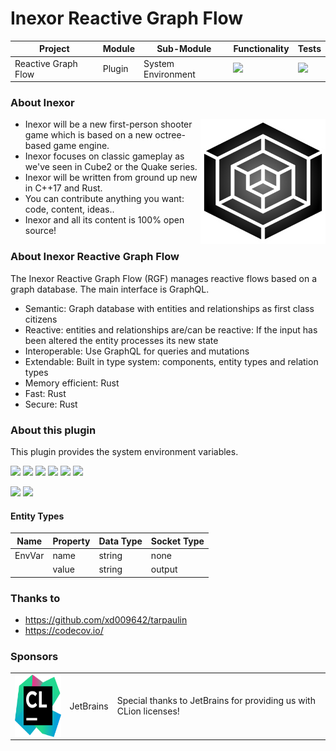 # Inexor Reactive Graph Flow

| Project             | Module | Sub-Module         | Functionality                                                        | Tests                                                                                                                                                                            |
|---------------------|--------|--------------------|----------------------------------------------------------------------|----------------------------------------------------------------------------------------------------------------------------------------------------------------------------------|
| Reactive Graph Flow | Plugin | System Environment | <img src="https://img.shields.io/badge/state-completed-brightgreen"> | [<img src="https://img.shields.io/codecov/c/github/aschaeffer/inexor-rgf-plugin-system-environment">](https://app.codecov.io/gh/aschaeffer/inexor-rgf-plugin-system-environment) |

### About Inexor

<a href="https://inexor.org/">
<img align="right" width="200" height="200" src="https://raw.githubusercontent.com/aschaeffer/inexor-rgf-plugin-system-environment/main/docs/images/inexor_2.png">
</a>

* Inexor will be a new first-person shooter game which is based on a new octree-based game engine.
* Inexor focuses on classic gameplay as we've seen in Cube2 or the Quake series.
* Inexor will be written from ground up new in C++17 and Rust.
* You can contribute anything you want: code, content, ideas..
* Inexor and all its content is 100% open source!

### About Inexor Reactive Graph Flow

The Inexor Reactive Graph Flow (RGF) manages reactive flows based on a graph database. The main interface is GraphQL.

* Semantic: Graph database with entities and relationships as first class citizens
* Reactive: entities and relationships are/can be reactive: If the input has been altered the entity processes its new state
* Interoperable: Use GraphQL for queries and mutations
* Extendable: Built in type system: components, entity types and relation types
* Memory efficient: Rust
* Fast: Rust
* Secure: Rust

### About this plugin

This plugin provides the system environment variables.

[<img src="https://img.shields.io/badge/Language-Rust-brightgreen">](https://www.rust-lang.org/)
[<img src="https://img.shields.io/badge/Platforms-Linux%20%26%20Windows-brightgreen">]()
[<img src="https://img.shields.io/github/workflow/status/aschaeffer/inexor-rgf-plugin-system-environment/Rust">](https://github.com/aschaeffer/inexor-rgf-plugin-system-environment/actions?query=workflow%3ARust)
[<img src="https://img.shields.io/github/last-commit/aschaeffer/inexor-rgf-plugin-system-environment">]()
[<img src="https://img.shields.io/github/languages/code-size/aschaeffer/inexor-rgf-plugin-system-environment">]()
[<img src="https://img.shields.io/codecov/c/github/aschaeffer/inexor-rgf-plugin-system-environment">](https://app.codecov.io/gh/aschaeffer/inexor-rgf-plugin-system-environment)

[<img src="https://img.shields.io/github/license/aschaeffer/inexor-rgf-plugin-system-environment">](https://github.com/aschaeffer/inexor-rgf-plugin-system-environment/blob/main/LICENSE)
[<img src="https://img.shields.io/discord/698219248954376256?logo=discord">](https://discord.com/invite/acUW8k7)

#### Entity Types

| Name | Property | Data Type | Socket Type |
| --- | --- | --- | --- |
| EnvVar | name | string | none |
| | value | string | output |

### Thanks to

* https://github.com/xd009642/tarpaulin
* https://codecov.io/

### Sponsors

| | | |
| --- | --- | --- |
| <a href="https://www.jetbrains.com/?from=github.com/inexorgame"><img align="right" width="100" height="100" src="https://raw.githubusercontent.com/aschaeffer/inexor-rgf-plugin-logical/main/docs/images/icon_CLion.svg"></a> | JetBrains | Special thanks to JetBrains for providing us with CLion licenses! |
